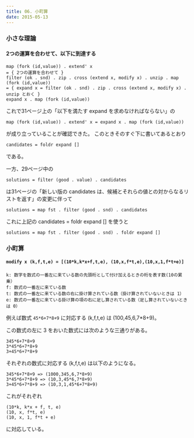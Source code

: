 ```yaml
---
title: 06. 小町算
date: 2015-05-13
---
```


### 小さな理論

#### 2つの運算を合わせて、以下に到達する

```
map (fork (id,value)) . extend' x
= { 2つの運算を合わせて }
filter (ok . snd) . zip . cross (extend x, modify x) . unzip . map (fork (id,value))
= { expand x = filter (ok . snd) . zip . cross (extend x, modify x) . unzip とおく }
expand x . map (fork (id,value))
```

これで31ページ上の「以下を満たす expand を求めなければならない」の
```
map (fork (id,value)) . extend' x = expand x . map (fork (id,value))
```
が成り立っていることが確認できた。
このときそのすぐ下に書いてあるとおり
```
candidates = foldr expand []
```
である。

一方、29ページ中の
```
solutions = filter (good . value) . candidates
```
は31ページの「新しい版の candidates は、候補とそれらの値との対からなるリストを返す」の変更に伴って
```
solutions = map fst . filter (good . snd) . candidates
```
これに上記の candidates = foldr expand [] を使うと
```
solutions = map fst . filter (good . snd) . foldr expand []
```

### 小町算

#### ```modify x (k,f,t,e) = [(10*k,k*x+f,t,e), (10,x,f*t,e),(10,x,1,f*t+e)]```

```
k: 数字を数式の一番左に来ている数の先頭桁として付け加えるときの桁を表す数(10の累乗）
f: 数式の一番左に来ている数
t: 数式の一番左に来ている数の右に掛け算されている数（掛け算されていないときは 1）
e: 数式の一番左に来ている掛け算の項の右に足し算されている数（足し算されていないときは 0）
```

例えば数式 ```45*6+7*8+9``` に対応する (k,f,t,e) は (100,45,6,7*8+9)。

この数式の左に 3 をおいた数式には次のような三通りがある。
```
345*6+7*8+9
3*45*6+7*8+9
3+45*6+7*8+9
```
それぞれの数式に対応する (k,f,t,e) は以下のようになる。
```
345*6+7*8+9 => (1000,345,6,7*8+9)
3*45*6+7*8+9 => (10,3,45*6,7*8+9)
3+45*6+7*8+9 => (10,3,1,45*6+7*8+9)
```
これがそれぞれ
```
(10*k, k*x + f, t, e)
(10, x, f*t, e)
(10, x, 1, f*t + e)
```
に対応している。
